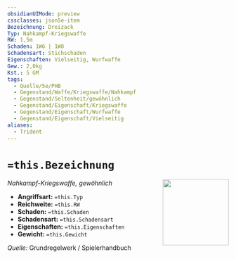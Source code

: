 ```yaml
---
obsidianUIMode: preview
cssclasses: json5e-item
Bezeichnung: Dreizack
Typ: Nahkampf-Kriegswaffe
RW: 1,5m
Schaden: 1W6 | 1W8
Schadensart: Stichschaden
Eigenschaften: Vielseitig, Wurfwaffe
Gew.: 2,0kg
Kst.: 5 GM
tags:
  - Quelle/5e/PHB
  - Gegenstand/Waffe/Kriegswaffe/Nahkampf
  - Gegenstand/Seltenheit/gewöhnlich
  - Gegenstand/Eigenschaft/Kriegswaffe
  - Gegenstand/Eigenschaft/Wurfwaffe
  - Gegenstand/Eigenschaft/Vielseitig
aliases:
  - Trident
---
```

# `=this.Bezeichnung`
*Nahkampf-Kriegswaffe, gewöhnlich*
<img src="Symbolik/Gegenstände.webp" align="right" width="150">

- **Angriffsart:** `=this.Typ`
- **Reichweite:** `=this.RW`
- **Schaden:** `=this.Schaden`
- **Schadensart:** `=this.Schadensart`
- **Eigenschaften:** `=this.Eigenschaften`
- **Gewicht:** `=this.Gewicht`

*Quelle:* Grundregelwerk / Spielerhandbuch
